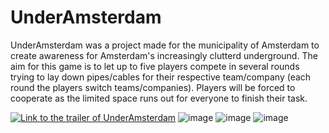# UnderAmsterdam
UnderAmsterdam was a project made for the municipality of Amsterdam to create awareness for Amsterdam's increasingly clutterd underground.
The aim for this game is to let up to five players compete in several rounds trying to lay down pipes/cables for their respective team/company (each round the players switch teams/companies).
Players will be forced to cooperate as the limited space runs out for everyone to finish their task.

[![Link to the trailer of UnderAmsterdam](https://img.youtube.com/vi/20LDenq10yU/sddefault.jpg)](https://youtu.be/20LDenq10yU)
![image](https://github.com/Omega-The-III/UnderAmsterdam/assets/57790446/e0c96d39-deef-4f3b-9337-78d9fabe157d)
![image](https://github.com/Omega-The-III/UnderAmsterdam/assets/57790446/caf1c4e5-4f14-4f58-98c0-51ab8e89c57c)
![image](https://github.com/Omega-The-III/UnderAmsterdam/assets/57790446/c365a30a-d3df-4da4-bb1d-ffe39fe8e589)

